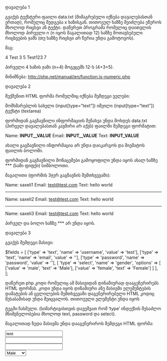 დავალება 1

გვაქვს ტექსტური ფაილი data.txt (მიმაგრებული იქნება დავალებასთან ერთად), რომელიც შედგება x ხაზისგან. თითოეულ ხაზზე შეიძლება ეწეროს მხოლოდ რიცხვი ან ტექტი. დაწერეთ პროგრამა რომელიც დაითვლის მხოლოდ პირველი n (n იყოს მაგალითად 12) ხაზზე მოთავსებული რიცხვების ჯამს (თუ ხაზზე რიცხვი არ წერია უნდა გამოტოვოს).

მაგ:

4
Test
3
5
Test123
7

პირველი 4 ხაზის ჯამი (n=4) მოგვცემს 12-ს (4+3+5).

მინიშნება: http://php.net/manual/en/function.is-numeric.php






დავალება 2

შექმენით HTML ფორმა რომელშიც იქნება შემდეგი ველები:

მომხმარებლის სახელი (input[type=”text”])
იმეილი (input[type=”text”])
ტექსტი (textarea)

ფორმიდან გაგზავნილი ინფორმაციის შენახვა უნდა მოხდეს data.txt (პირველ დავალებასთან კავშირი არ აქვს) ფაილში შემდეგი ფორმატით:

Name: __INPUT__VALUE__
Email: __INPUT__VALUE__
Text: __INPUT_VALUE__

ახალი გაგზავნილი ინფორმაცია არ უნდა დაიკარგოს და მიემატოს ფაილის ბოლოში.

ფორმიდან გაგზავნილი მონაცემები გამოყოფილი უნდა იყოს ახალ ხაზზე *** (სამი ფიფქი) სიმბოლოთი.

მაგალითი (ფორმის 3ჯერ გაგზავნის შემთხვევაში):

Name: saxeli1
Email: test@test.com
Text: hello world
***
Name: saxeli2
Email: test@test.com
Text: hello world
***
Name: saxeli3
Email: test@test.com
Text: hello world

პირველ და ბოლო ხაზზე *** არ უნდა იყოს.







დავალება 3

გვაქვს შემდეგი მასივი:

$fields = [
	['type' => 'text', 'name' => 'username', 'value' => 'test'],
	['type' => 'text', 'name' => 'email', 'value' => ''],
	['type' => 'password', 'name' => 'password', 'value' => ''],
	[
		'type' => 'select',
		'name' => 'gender',
		'options' => [
			['value' => 'male', 'text' => 'Male'],
			['value' => 'female', 'text' => 'Female']
		]
	],
];


დაწერეთ php კოდი რომელიც ამ მასივიდან დინამიურად დააგენერირებს HTML ფორმას. კოდი უნდა იყოს დინამიური ანუ მასივში ელემენტების დამატების ან ცვლილების შემთხვევაში დაგენერირებული HTML კოდიც შესაბამისად უნდა შეიცვალოს. თითოეული ელემენტი უნდა იყოს <div> ტეგში ჩასმული. (სიმარტივისთვის დავუშვათ რომ ‘type’ ინდექსის შესაძლო მნიშვნელობებია მხოლოდ text, password და select).

მაგალითად ზედა მასივმა უნდა დააგენერიროს შემდეგი HTML ფორმა:

<form>
	<div>
		<input type="text" name="username" value="test">
	</div>
	<div>
		<input type="text" name="email" value="">
	</div>
	<div>
		<input type="password" name="password" value="">
	</div>
	<div>
		<select name="gender">
			<option value="male">Male</option>
			<option value="female">Female</option>
		</select>
	</div>
</form>

